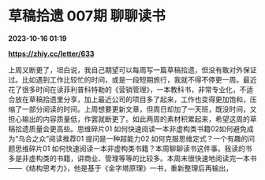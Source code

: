 # 草稿拾遗 007期 聊聊读书

**2023-10-16 01:19**

**https://zhiy.cc/letter/633**

上周又断更了，坦白说，我自己期望可以每周写一篇草稿拾遗，但没有敢对外保证过。比如遇到工作比较忙的时间，或是一段短期旅行，我就不得不停更一周。最近花了很多时间在读菲利普科特勒的《营销管理》，一本教科书，非常专业化，不适合放在草稿拾遗里分享，加上最近公司的项目多了起来，工作也变得更加饱和，压缩了一部分阅读的时间。上周想要更新文章，但周日却加了一天班，既没时间，又担心输出的内容质量低，作罢就断更了。如此两周的素材积累起来，希望这周的草稿拾遗质量会更高些。思维碎片01 如何快速阅读一本非虚构类书籍02如何避免成为“乌合之众”阅读推荐01 提问是一种超能力02 如何克服思维定式？一个有趣的问题思维碎片01 如何快速阅读一本非虚构类书籍？本周聊聊读书这件事。我读的书多是非虚构类的书籍，讲商业、管理等等的比较多。本周末很快速地阅读完一本书——《结构思考力》，他是基于《金字塔原理》一书，重新整理后再输出，